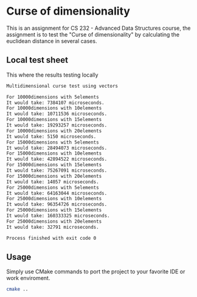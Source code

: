 # Curse of dimensionality

This is an assignment for CS 232 - Advanced Data Structures course, the assignment is to test the "Curse of dimensionality" by calculating the euclidean distance in several cases.
## Local test sheet

This where the results testing locally

```bash
Multidimensional curse test using vectors

For 10000dimensions with 5elements
It would take: 7384107 microseconds.
For 10000dimensions with 10elements
It would take: 10711536 microseconds.
For 10000dimensions with 15elements
It would take: 19293257 microseconds.
For 10000dimensions with 20elements
It would take: 5150 microseconds.
For 15000dimensions with 5elements
It would take: 28494073 microseconds.
For 15000dimensions with 10elements
It would take: 42894522 microseconds.
For 15000dimensions with 15elements
It would take: 75267091 microseconds.
For 15000dimensions with 20elements
It would take: 14057 microseconds.
For 25000dimensions with 5elements
It would take: 64163044 microseconds.
For 25000dimensions with 10elements
It would take: 96354726 microseconds.
For 25000dimensions with 15elements
It would take: 160333325 microseconds.
For 25000dimensions with 20elements
It would take: 32791 microseconds.

Process finished with exit code 0

```

## Usage

Simply use CMake commands to port the project to your favorite IDE or work enviroment.

```bash
cmake ..
```